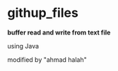 # githup_files
<p><b>buffer read and write from text file</b></p>
<p>using Java</p>
modified by "ahmad halah"

